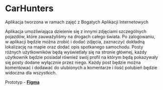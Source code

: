 # CarHunters
Aplikacja tworzona w ramach zajęć z Bogatych Aplikacji Internetowych

Aplikacja umożliwiająca dzielenie się z innymi zdjęciami szczególnych pojazdów, które zauważyliśmy na drogach całego świata. Po zalogowaniu, w aplikacji będzie można zrobić i dodać zdjęcia, zaznaczyć dokładną lokalizację na mapie oraz dodać opis spotkanego samochodu. Posty różnych użytkowników będą wyświetlały się na stronie głównej, każdy użytkownik będzie posiadał również swój profil na którym będą pokazywały się posty dodane wyłącznie przez niego. Każdy post będzie można komentować i dodawać do ulubionych a komentarze i ilość polubień będzie widoczna dla wszystkich.

Prototyp - [**Figma**](https://www.figma.com/file/GnWxLYfJkij7t52yqzdCZb/CarSpottingApp?node-id=214%3A234&t=K0LK65YsJeqbG4VI-1)


